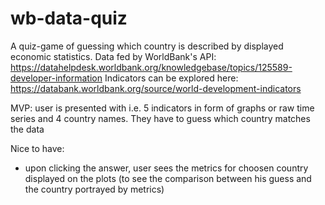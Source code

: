 # wb-data-quiz

A quiz-game of guessing which country is described by displayed economic statistics. 
Data fed by WorldBank's API: https://datahelpdesk.worldbank.org/knowledgebase/topics/125589-developer-information
Indicators can be explored here: https://databank.worldbank.org/source/world-development-indicators


MVP: user is presented with i.e. 5 indicators in form of graphs or raw time series and 4 country names. They have to guess which country matches the data


Nice to have:
- upon clicking the answer, user sees the metrics for choosen country displayed on the plots (to see the comparison between his guess and the country portrayed by metrics)
